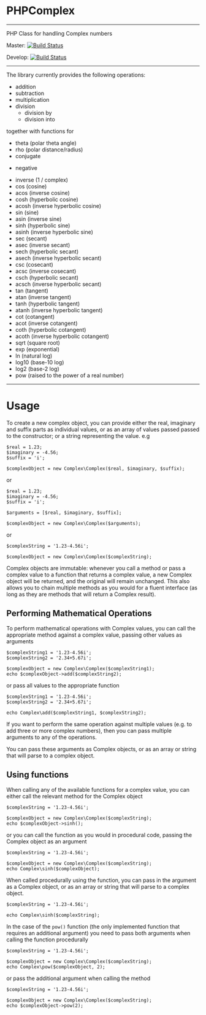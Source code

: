 PHPComplex
==========

---

PHP Class for handling Complex numbers

Master: [![Build Status](https://travis-ci.org/MarkBaker/PHPComplex.png?branch=master)](http://travis-ci.org/MarkBaker/PHPComplex)

Develop: [![Build Status](https://travis-ci.org/MarkBaker/PHPComplex.png?branch=develop)](http://travis-ci.org/MarkBaker/PHPComplex)


---

The library currently provides the following operations:

 - addition
 - subtraction
 - multiplication
 - division
    - division by
    - division into

together with functions for 

 - theta (polar theta angle)
 - rho (polar distance/radius)
 - conjugate
 * negative
 - inverse (1 / complex)
 - cos (cosine)
 - acos (inverse cosine)
 - cosh (hyperbolic cosine)
 - acosh (inverse hyperbolic cosine)
 - sin (sine)
 - asin (inverse sine)
 - sinh (hyperbolic sine)
 - asinh (inverse hyperbolic sine)
 - sec (secant)
 - asec (inverse secant)
 - sech (hyperbolic secant)
 - asech (inverse hyperbolic secant)
 - csc (cosecant)
 - acsc (inverse cosecant)
 - csch (hyperbolic secant)
 - acsch (inverse hyperbolic secant)
 - tan (tangent)
 - atan (inverse tangent)
 - tanh (hyperbolic tangent)
 - atanh (inverse hyperbolic tangent)
 - cot (cotangent)
 - acot (inverse cotangent)
 - coth (hyperbolic cotangent)
 - acoth (inverse hyperbolic cotangent)
 - sqrt (square root)
 - exp (exponential)
 - ln (natural log)
 - log10 (base-10 log)
 - log2 (base-2 log)
 - pow (raised to the power of a real number)
 
 
---

# Usage

To create a new complex object, you can provide either the real, imaginary and suffix parts as individual values, or as an array of values passed passed to the constructor; or a string representing the value. e.g

```
$real = 1.23;
$imaginary = -4.56;
$suffix = 'i';

$complexObject = new Complex\Complex($real, $imaginary, $suffix);
```
or
```
$real = 1.23;
$imaginary = -4.56;
$suffix = 'i';

$arguments = [$real, $imaginary, $suffix];

$complexObject = new Complex\Complex($arguments);
```
or
```
$complexString = '1.23-4.56i';

$complexObject = new Complex\Complex($complexString);
```

Complex objects are immutable: whenever you call a method or pass a complex value to a function that returns a complex value, a new Complex object will be returned, and the original will remain unchanged.
This also allows you to chain multiple methods as you would for a fluent interface (as long as they are methods that will return a Complex result).

## Performing Mathematical Operations

To perform mathematical operations with Complex values, you can call the appropriate method against a complex value, passing other values as arguments

```
$complexString1 = '1.23-4.56i';
$complexString2 = '2.34+5.67i';

$complexObject = new Complex\Complex($complexString1);
echo $complexObject->add($complexString2);
```
or pass all values to the appropriate function
```
$complexString1 = '1.23-4.56i';
$complexString2 = '2.34+5.67i';

echo Complex\add($complexString1, $complexString2);
```
If you want to perform the same operation against multiple values (e.g. to add three or more complex numbers), then you can pass multiple arguments to any of the operations.

You can pass these arguments as Complex objects, or as an array or string that will parse to a complex object.

## Using functions

When calling any of the available functions for a complex value, you can either call the relevant method for the Complex object
```
$complexString = '1.23-4.56i';

$complexObject = new Complex\Complex($complexString);
echo $complexObject->sinh();
```
or you can call the function as you would in procedural code, passing the Complex object as an argument 
```
$complexString = '1.23-4.56i';

$complexObject = new Complex\Complex($complexString);
echo Complex\sinh($complexObject);
```
When called procedurally using the function, you can pass in the argument as a Complex object, or as an array or string that will parse to a complex object.
```
$complexString = '1.23-4.56i';

echo Complex\sinh($complexString);
```

In the case of the `pow()` function (the only implemented function that requires an additional argument) you need to pass both arguments when calling the function procedurally

```
$complexString = '1.23-4.56i';

$complexObject = new Complex\Complex($complexString);
echo Complex\pow($complexObject, 2);
```
or pass the additional argument when calling the method
```
$complexString = '1.23-4.56i';

$complexObject = new Complex\Complex($complexString);
echo $complexObject->pow(2);
```
